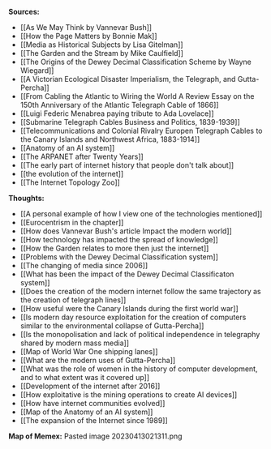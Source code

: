 **Sources:**
- [[As We May Think by Vannevar Bush]]<br>
- [[How the Page Matters by Bonnie Mak]]<br>
- [[Media as Historical Subjects by Lisa Gitelman]]<br>
- [[The Garden and the Stream by Mike Caulfield]]<br>
- [[The Origins of the Dewey Decimal Classification Scheme by Wayne Wiegard]]<br>
- [[A Victorian Ecological Disaster Imperialism, the Telegraph, and Gutta-Percha]]<br>
- [[From Cabling the Atlantic to Wiring the World A Review Essay on the 150th Anniversary of the Atlantic Telegraph Cable of 1866]]<br>
- [[Luigi Federic Menabrea paying tribute to Ada Lovelace]]<br>
- [[Submarine Telegraph Cables Business and Politics, 1839-1939]]<br>
- [[Telecommunications and Colonial Rivalry Europen Telegraph Cables to the Canary Islands and Northwest Africa, 1883-1914]]<br>
- [[Anatomy of an AI system]]<br>
- [[The ARPANET after Twenty Years]]<br>
- [[The early part of internet history that people don't talk about]]<br>
- [[the evolution of the internet]]<br>
- [[The Internet Topology Zoo]]<br>

**Thoughts:**
- [[A personal example of how I view one of the technologies mentioned]]<br>
- [[Eurocentrism in the chapter]]<br>
- [[How does Vannevar Bush's article Impact the modern world]]<br>
- [[How technology has impacted the spread of knowledge]]<br>
- [[How the Garden relates to more then just the internet]]<br>
- [[Problems with the Dewey Decimal Classification system]]<br>
- [[The changing of media since 2006]]<br>
- [[What has been the impact of the Dewey Decimal Classificaton system]]<br>
- [[Does the creation of the modern internet follow the same trajectory as the creation of telegraph lines]]<br>
- [[How useful were the Canary Islands during the first world war]]<br>
- [[Is modern day resource exploitation for the creation of computers similar to the environmental collapse of Gutta-Percha]]<br>
- [[Is the monopolisation and lack of political independence in telegraphy shared by modern mass media]]<br>
- [[Map of World War One shipping lanes]]<br>
- [[What are the modern uses of Gutta-Percha]]<br>
- [[What was the role of women in the history of computer development, and to what extent was it covered up]]<br>
- [[Development of the internet after 2016]]<br>
- [[How exploitative is the mining operations to create AI devices]]<br>
- [[How have internet communities evolved]]<br>
- [[Map of the Anatomy of an AI system]]<br>
- [[The expansion of the Internet since 1989]]<br>

**Map of Memex:**
Pasted image 20230413021311.png




